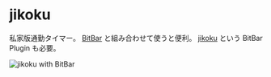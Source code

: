 # jikoku

私家版通勤タイマー。 [BitBar](https://getbitbar.com/) と組み合わせて使うと便利。 [jikoku](https://github.com/morygonzalez/bitbar/blob/master/jikoku.1m.sh "bitbar/jikoku.1m.sh at master · morygonzalez/bitbar") という BitBar Plugin も必要。

![jikoku with BitBar](https://resources.portalshit.net/1067-jikoku-with-bitbar.png)
